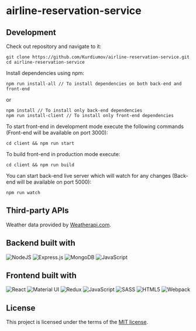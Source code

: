 # airline-reservation-service

Development
---
Check out repository and navigate to it:
```
git clone https://github.com/Kurdiumov/airline-reservation-service.git
cd airline-reservation-service
```
    
Install dependencies using npm:
```
npm run install-all // To install dependencies on both back-end and front-end
```
or
```
npm install // To install only back-end dependencies
npm run install-client // To install only front-end dependencies
```

To start front-end in development mode execute the following commands (Front-end will be available on port 3000):
```
cd client && npm run start
```
To build front-end in production mode execute:
```
cd client && npm run build
```
You can start back-end live server which will watch for any changes (Back-end will be available on port 5000):
```
npm run watch
```

Third-party APIs
---
Weather data provided by  [Weatherapi.com](https://www.weatherapi.com/docs/). <br/>

## Backend built with
<img alt="NodeJS" src="https://img.shields.io/badge/node.js%20-%2343853D.svg?&style=for-the-badge&logo=node.js&logoColor=white"/> <img alt="Express.js" src="https://img.shields.io/badge/express.js%20-%23404d59.svg?&style=for-the-badge"/> <img alt="MongoDB" src ="https://img.shields.io/badge/MongoDB-%234ea94b.svg?&style=for-the-badge&logo=mongodb&logoColor=white"/> <img alt="JavaScript" src="https://img.shields.io/badge/javascript%20-%23323330.svg?&style=for-the-badge&logo=javascript&logoColor=%23F7DF1E"/>

## Frontend built with
<img alt="React" src="https://img.shields.io/badge/react%20-%2320232a.svg?&style=for-the-badge&logo=react&logoColor=%2361DAFB"/> <img alt="Material UI" src="https://img.shields.io/badge/material%20ui%20-%230081CB.svg?&style=for-the-badge&logo=material-ui&logoColor=white"/> <img alt="Redux" src="https://img.shields.io/badge/redux%20-%23593d88.svg?&style=for-the-badge&logo=redux&logoColor=white"/> <img alt="JavaScript" src="https://img.shields.io/badge/javascript%20-%23323330.svg?&style=for-the-badge&logo=javascript&logoColor=%23F7DF1E"/> <img alt="SASS" src="https://img.shields.io/badge/SASS%20-hotpink.svg?&style=for-the-badge&logo=SASS&logoColor=white"/> <img alt="HTML5" src="https://img.shields.io/badge/html5%20-%23E34F26.svg?&style=for-the-badge&logo=html5&logoColor=white"/> <img alt="Webpack" src="https://img.shields.io/badge/webpack%20-%238DD6F9.svg?&style=for-the-badge&logo=webpack&logoColor=black" />

## License
This project is licensed under the terms of the [MIT license](https://github.com/Kurdiumov/airline-reservation-service/blob/main/LICENSE).
